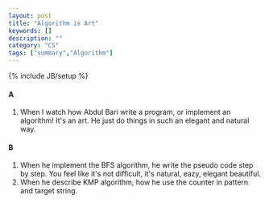 ```yaml
---
layout: post
title: "Algorithm is Art"
keywords: []
description: ""
category: "CS"
tags: ["summary","Algorithm"]
---
```

{% include JB/setup %}


#### A
1. When I watch how Abdul Bari write a program, or implement an algorithm! It's an
art.  He just do things in such an elegant and natural way.


#### B
1. When he implement the BFS algorithm, he write the pseudo code step by step.
   You feel like it's not difficult, it's natural, eazy, elegant beautiful.
2. When he describe KMP algorithm, how he use the counter in pattern and target
   string.
